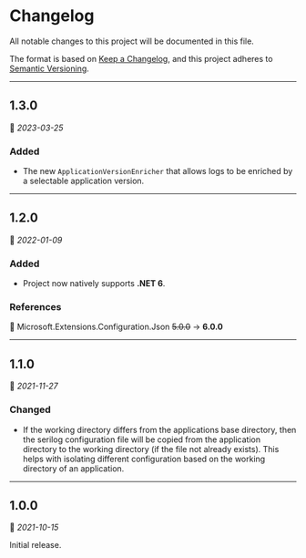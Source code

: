 # Changelog

All notable changes to this project will be documented in this file.

The format is based on [Keep a Changelog](https://keepachangelog.com/en/1.0.0/), and this project adheres to [Semantic Versioning](https://semver.org/spec/v2.0.0.html).
___

## 1.3.0

:calendar: _2023-03-25_

### Added

- The new `ApplicationVersionEnricher` that allows logs to be enriched by a selectable application version.
___

## 1.2.0

:calendar: _2022-01-09_

### Added

- Project now natively supports **.NET 6**.

### References

:large_blue_circle: Microsoft.Extensions.Configuration.Json ~~5.0.0~~ → **6.0.0**
___

## 1.1.0

:calendar: _2021-11-27_

### Changed

- If the working directory differs from the applications base directory, then the serilog configuration file will be copied from the application directory to the working directory (if the file not already exists). This helps with isolating different configuration based on the working directory of an application.
___

## 1.0.0

:calendar: _2021-10-15_

Initial release.